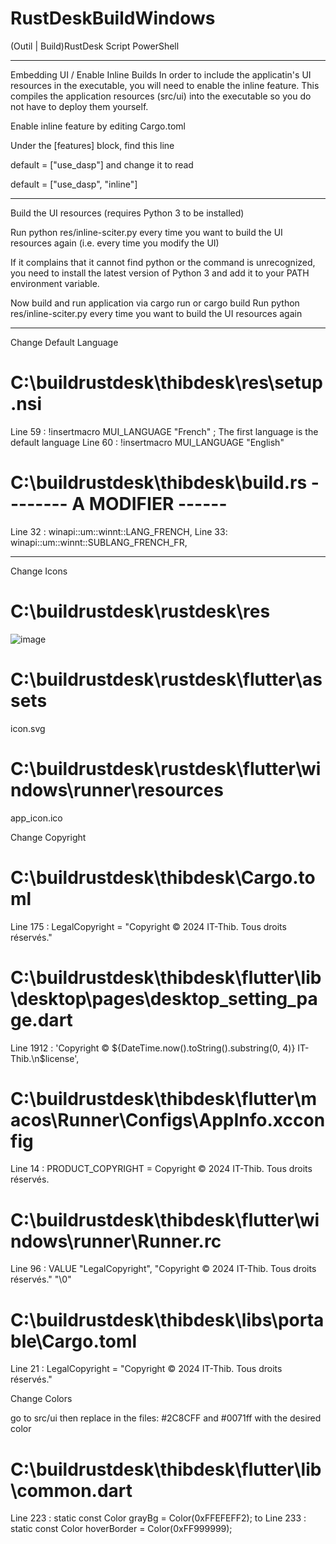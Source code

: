 # RustDeskBuildWindows
(Outil | Build)RustDesk Script PowerShell 

------------------------------------------------------------------------

Embedding UI / Enable Inline Builds
In order to include the applicatin's UI resources in the executable, you will need to enable the inline feature. This compiles the application resources (src/ui) into the executable so you do not have to deploy them yourself.

Enable inline feature by editing Cargo.toml

Under the [features] block, find this line

default = ["use_dasp"]
and change it to read

default = ["use_dasp", "inline"]


-------------------------------------------------------------------------

Build the UI resources (requires Python 3 to be installed)

Run python res/inline-sciter.py every time you want to build the UI resources again (i.e. every time you modify the UI)

If it complains that it cannot find python or the command is unrecognized, you need to install the latest version of Python 3 and add it to your PATH environment variable.

Now build and run application via cargo run or cargo build
Run python res/inline-sciter.py every time you want to build the UI resources again


------------------------------------------------------------------------------

Change Default Language

# C:\buildrustdesk\thibdesk\res\setup.nsi
Line 59 : !insertmacro MUI_LANGUAGE "French" ; The first language is the default language
Line 60 : !insertmacro MUI_LANGUAGE "English"

# C:\buildrustdesk\thibdesk\build.rs   -------- A MODIFIER ------
Line 32 : winapi::um::winnt::LANG_FRENCH,
Line 33:  winapi::um::winnt::SUBLANG_FRENCH_FR,



------------------------------------------------------------------------------

Change Icons 

# C:\buildrustdesk\rustdesk\res
![image](https://github.com/user-attachments/assets/840b2110-ce53-4839-b2dd-285f825b5bee)

# C:\buildrustdesk\rustdesk\flutter\assets

icon.svg

# C:\buildrustdesk\rustdesk\flutter\windows\runner\resources

app_icon.ico

Change Copyright 

# C:\buildrustdesk\thibdesk\Cargo.toml
Line 175 : LegalCopyright = "Copyright © 2024 IT-Thib. Tous droits réservés."

# C:\buildrustdesk\thibdesk\flutter\lib\desktop\pages\desktop_setting_page.dart
Line 1912 :  'Copyright © ${DateTime.now().toString().substring(0, 4)} IT-Thib.\n$license',

# C:\buildrustdesk\thibdesk\flutter\macos\Runner\Configs\AppInfo.xcconfig
Line 14 : PRODUCT_COPYRIGHT = Copyright © 2024 IT-Thib. Tous droits réservés.

# C:\buildrustdesk\thibdesk\flutter\windows\runner\Runner.rc
Line 96 : VALUE "LegalCopyright", "Copyright © 2024 IT-Thib. Tous droits réservés." "\0"

# C:\buildrustdesk\thibdesk\libs\portable\Cargo.toml
Line 21 : LegalCopyright = "Copyright © 2024 IT-Thib. Tous droits réservés."

Change Colors

go to src/ui then replace in the files: #2C8CFF and #0071ff with the desired color

# C:\buildrustdesk\thibdesk\flutter\lib\common.dart

Line 223 : static const Color grayBg = Color(0xFFEFEFF2);
to 
Line 233 : static const Color hoverBorder = Color(0xFF999999);


